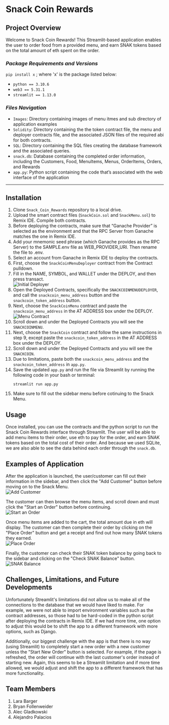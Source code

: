 # Snack Coin Rewards

## **Project Overview**

Welcome to Snack Coin Rewards! This Streamlit-based application enables the user to order food from a provided menu, and earn SNAK tokens based on the total amount of eth spent on the order. 

### *Package Requirements and Versions*
`pip install x` ; where 'x' is the package listed below:
* `python == 3.10.6`
* `web3 == 5.31.1`
* `streamlit == 1.13.0`

### *Files Navigation*
* `Images`: Directory containing images of menu itmes and sub directory of application examples
* `Solidity`: Directory containing the the token contract file, the menu and deployer contracts file, and the associated JSON files of the required abi for both contracts.
* `SQL`: Directory containing the SQL files creating the database framework and the associated queries.
* `snack.db`: Database containing the completed order information, including the Customers, Food, MenuItems, Menus, OrderItems, Orders, and Rewards
* `app.py`: Python script containing the code that’s associated with the web interface of the application

--------------

## Installation

1. Clone `Snack_Coin_Rewards` repository to a local drive.
2. Upload the smart contract files (`SnackCoin.sol` and `SnackMenu.sol`) to Remix IDE. Compile both contracts.
3. Before deploying the contracts, make sure that “Ganache Provider” is selected as the environment and that the RPC Server from Ganache matches the one in Remix IDE.
4. Add your mnemonic seed phrase (which Ganache provides as the RPC Server) to the SAMPLE.env file as WEB_PROVIDER_URI. Then rename the file to .env.
5. Select an account from Ganache in Remix IDE to deploy the contracts.
6. First, choose the `SnackCoinMenuDeployer` contract from the Contract pulldown.
7. Fill in the NAME, SYMBOL, and WALLET under the DEPLOY, and then press transact. <br>
![Initial Deployer](https://github.com/lrb924/Snack_Coin_Rewards/blob/main/Images/Screenshots/Deployer.png)
8. Open the Deployed Contracts, specifically the `SNACKCOINMENUDEPLOYER`, and call the `snackcoin_menu_address` button and the `snackcoin_token_address` button.
9. Next, choose the `SnackCoinMenu` contract and paste the `snackcoin_menu_address` in the AT ADDRESS box under the DEPLOY. <br>
![Menu Contract](https://github.com/lrb924/Snack_Coin_Rewards/blob/main/Images/Screenshots/Menu.png)
11. Scroll down and under the Deployed Contracts you will see the `SNACKCOINMENU`.
12. Next, choose the `SnackCoin` contract and follow the same instructions in step 9, except paste the `snackcoin_token_address` in the AT ADDRESS box under the DEPLOY.
13. Scroll down and under the Deployed Contracts and you will see the `SNACKCOIN`.
14. Due to limitations, paste both the `snackcoin_menu_address` and the `snackcoin_token_address` in `app.py`.
15. Save the updated `app.py` and run the file via Streamlit by running the following code in your bash or terminal: 
    ```
    streamlit run app.py
    ```
16. Make sure to fill out the sidebar menu before cotinuing to the Snack Menu.

## Usage

Once installed, you can use the contracts and the python script to run the Snack Coin Rewards interface through Streamlit. The user will be able to add menu items to their order, use eth to pay for the order, and earn SNAK tokens based on the total cost of their order. And because we used SQLite, we are also able to see the data behind each order through the `snack.db`.

## Examples of Application

After the application is launched, the user/customer can fill out their information in the sidebar, and then click the "Add Customer" button before moving on to the Snack Menu. <br>
![Add Customer](https://github.com/lrb924/Snack_Coin_Rewards/blob/main/Images/Screenshots/Add%20Customer%20Sidebar.png)

The customer can then browse the menu items, and scroll down and must click the "Start an Order" button before continuing. <br>
![Start an Order](https://github.com/lrb924/Snack_Coin_Rewards/blob/main/Images/Screenshots/Start%20an%20Order.png)

Once menu items are added to the cart, the total amount due in eth will display. The customer can then complete their order by clicking on the "Place Order" button and get a receipt and find out how many SNAK tokens they earned. <br>
![Place Order](https://github.com/lrb924/Snack_Coin_Rewards/blob/main/Images/Screenshots/Place%20Order%20with%20Receipt.png)

Finally, the customer can check their SNAK token balance by going back to the sidebar and clicking on the "Check SNAK Balance" button. <br>
![SNAK Balance](https://github.com/lrb924/Snack_Coin_Rewards/blob/main/Images/Screenshots/SNAK%20Balance.png)

## Challenges, Limitations, and Future Developments

Unfortunately Streamlit's limitations did not allow us to make all of the connections to the database that we would have liked to make. For example, we were not able to import environment variables such as the contract addresses, so those had to be hard-coded in the python script after deploying the contracts in Remix IDE. If we had more time, one option to adjust this would be to shift the app to a different framework with more options, such as Django.

Additionally, our biggest challenge with the app is that there is no way (using Streamlit) to completely start a new order with a new customer unless the "Start New Order" button is selected. For example, if the page is refreshed, the order will continue with the last customer's order instead of starting new. Again, this seems to be a Streamlit limitation and if more time allowed, we would adjust and shift the app to a different framework that has more functionality.

## Team Members
1. Lara Barger
2. Bryan Follenweider
3. Alec Gladkowski
4. Alejandro Palacios